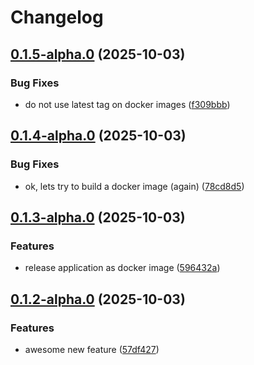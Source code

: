 # Changelog

## [0.1.5-alpha.0](https://github.com/jzandbergen/go-release-please-test/compare/v0.1.4-alpha.0...v0.1.5-alpha.0) (2025-10-03)


### Bug Fixes

* do not use latest tag on docker images ([f309bbb](https://github.com/jzandbergen/go-release-please-test/commit/f309bbbddb7a394eef6e88befc998a7a6484bac8))

## [0.1.4-alpha.0](https://github.com/jzandbergen/go-release-please-test/compare/v0.1.3-alpha.0...v0.1.4-alpha.0) (2025-10-03)


### Bug Fixes

* ok, lets try to build a docker image (again) ([78cd8d5](https://github.com/jzandbergen/go-release-please-test/commit/78cd8d5e98fa07c3fdc378b144d109f943bc49c7))

## [0.1.3-alpha.0](https://github.com/jzandbergen/go-release-please-test/compare/v0.1.2-alpha.0...v0.1.3-alpha.0) (2025-10-03)


### Features

* release application as docker image ([596432a](https://github.com/jzandbergen/go-release-please-test/commit/596432a5ebb29e1a1f0df24e00ad00febf415d1e))

## [0.1.2-alpha.0](https://github.com/jzandbergen/go-release-please-test/compare/v0.1.1-alpha.0...v0.1.2-alpha.0) (2025-10-03)


### Features

* awesome new feature ([57df427](https://github.com/jzandbergen/go-release-please-test/commit/57df427dbc9ba6b2d6a228c59f3dd60bdb08dc49))
